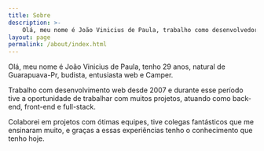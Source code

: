 ```yaml
---
title: Sobre
description: >-
    Olá, meu nome é João Vinicius de Paula, trabalho como desenvolvedor web e tive a oportunidade atuar em diversos projetos como back-end, front-end e full-stack.
layout: page
permalink: /about/index.html
---
```


Olá, meu nome é João Vinicius de Paula, tenho 29 anos, natural de Guarapuava-Pr, budista, entusiasta web e Camper.

Trabalho com desenvolvimento web desde 2007 e durante esse período tive a oportunidade de trabalhar com muitos projetos, atuando como back-end, front-end e full-stack.

Colaborei em projetos com ótimas equipes, tive colegas fantásticos que me ensinaram muito, e graças a essas experiências tenho o conhecimento que tenho hoje.
